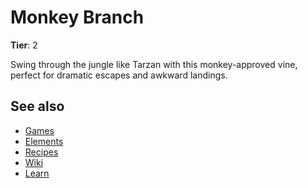 # Monkey Branch

**Tier**: 2

Swing through the jungle like Tarzan with this monkey-approved vine, perfect for dramatic escapes and awkward landings.

## See also

* [Games](/wiki/games)
* [Elements](/wiki/elements)
* [Recipes](/wiki/recipes)
* [Wiki](/wiki/index)
* [Learn](/learn/index)